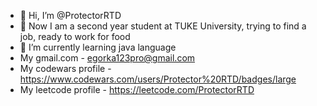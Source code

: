 - 👋 Hi, I’m @ProtectorRTD
- 👀 Now I am a second year student at TUKE University, trying to find a job, ready to work for food
- 🌱 I’m currently learning java language
- My gmail.com - egorka123pro@gmail.com
- My codewars profile - https://www.codewars.com/users/Protector%20RTD/badges/large
- My leetcode profile - https://leetcode.com/ProtectorRTD

<!---
ProtectorRTD/ProtectorRTD is a ✨ special ✨ repository because its `README.md` (this file) appears on your GitHub profile.
You can click the Preview link to take a look at your changes.
--->
